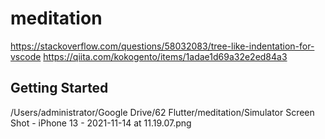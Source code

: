 # meditation

https://stackoverflow.com/questions/58032083/tree-like-indentation-for-vscode
https://qiita.com/kokogento/items/1adae1d69a32e2ed84a3

## Getting Started

/Users/administrator/Google Drive/62 Flutter/meditation/Simulator Screen Shot - iPhone 13 - 2021-11-14 at 11.19.07.png